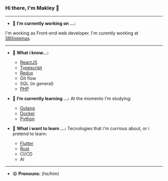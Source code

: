### Hi there, I'm Makley 👋
---

- 🔭 **I’m currently working on ...:**

I'm working as Front-end web developer.
I'm curently working at [SBSistemas](https://www.sbsistemas.com.br/).

---

- 🚀 **What i know...:**
  *  [ReactJS](https://reactjs.org/)
  *  [Typescript](https://www.typescriptlang.org/)
  *  [Redux](https://redux.js.org/)
  *  Git flow
  *  SQL (in general)
  *  [PHP](https://www.php.net/)

- 🌱 **I’m currently learning ...:**
  At the momento I'm studying:
  * [Golang](https://go.dev/)
  * [Docker](https://www.docker.com/)
  * [Python](https://www.python.org/)


- 🤔 **What i want to learn ...:**
  Tecnologies that i'm currious about, or i pretend to learn:
  * [Flutter](https://flutter.dev/)
  * [Rust](https://www.rust-lang.org/)
  * CI/CD
  * AI

---

- 😄 **Pronouns:** *(he/him)*



<!--
**Makley-Tibola-Trichez/Makley-Tibola-Trichez** is a ✨ _special_ ✨ repository because its `README.md` (this file) appears on your GitHub profile.

Here are some ideas to get you started:


- 🔭 I’m currently working on ...
- 🌱 I’m currently learning ...
- 😄 Pronouns ...
- 👯 I’m looking to collaborate on ...
- 🤔 I’m looking for help with ...
- 💬 Ask me about ...
- 📫 How to reach me: ...
- ⚡ Fun fact: ...
-->
